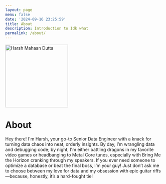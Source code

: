 ```yaml
---
layout: page
menu: false
date: '2024-09-16 23:25:59'
title: About
description: Introduction to Idk what
permalink: /about/
---
```


<img class="img-rounded" src="https://media.licdn.com/dms/image/v2/D4D03AQG384kpk2D3Ig/profile-displayphoto-shrink_200_200/profile-displayphoto-shrink_200_200/0/1688162725822?e=1732147200&v=beta&t=fvkBkCyqSfYbxveYuVbfPa54iq6jnc_cuX1lnmLc4hI" alt="Harsh Mahaan Dutta" width="200">

# About

Hey there! I'm Harsh, your go-to Senior Data Engineer with a knack for turning data chaos into neat, orderly insights. By day, I’m wrangling data and debugging code; by night, I'm either battling dragons in my favorite video games or headbanging to Metal Core tunes, especially with Bring Me the Horizon cranking through my speakers. If you ever need someone to optimize a database or beat the final boss, I’m your guy! Just don’t ask me to choose between my love for data and my obsession with epic guitar riffs—because, honestly, it’s a hard-fought tie!